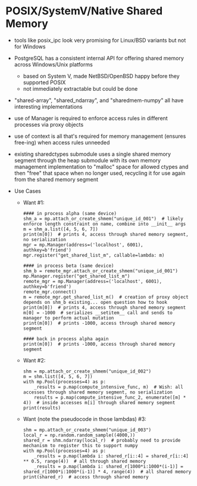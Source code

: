 POSIX/SystemV/Native Shared Memory
==================================
* tools like posix_ipc look very promising for Linux/BSD variants but not for Windows
* PostgreSQL has a consistent internal API for offering shared memory across Windows/Unix platforms
    * based on System V, made NetBSD/OpenBSD happy before they supported POSIX
    * not immediately extractable but could be done
* "shared-array", "shared_ndarray", and "sharedmem-numpy" all have interesting implementations

* use of Manager is required to enforce access rules in different processes via proxy objects
* use of context is all that's required for memory management (ensures free-ing) when access rules unneeded

* existing sharedctypes submodule uses a single shared memory segment through the heap submodule with its own memory management implementation to "malloc" space for allowed ctypes and then "free" that space when no longer used, recycling it for use again from the shared memory segment

* Use Cases
    * Want #1:
        ```
        #### in process alpha (same device)
        shm_a = mp.attach_or_create_shmem("unique_id_001")  # likely enforce length constraint on name, combine into __init__ args
        m = shm_a.list([4, 5, 6, 7])
        print(m[0])  # prints 4, access through shared memory segment, no serialization
        mgr = mp.Manager(address=('localhost', 6001), authkey=b'friend')
        mgr.register("get_shared_list_m", callable=lambda: m)

        #### in process beta (same device)
        shm_b = remote_mgr.attach_or_create_shmem("unique_id_001")
        mp.Manager.register("get_shared_list_m")
        remote_mgr = mp.Manager(address=('localhost', 6001), authkey=b'friend')
        remote_mgr.connect()
        m = remote_mgr.get_shared_list_m()  # creation of proxy object depends on shm_b existing... open question how to hook
        print(m[0])  # prints 4, access through shared memory segment
        m[0] = -1000  # serializes __setitem__ call and sends to manager to perform actual mutation
        print(m[0])  # prints -1000, access through shared memory segment

        #### back in process alpha again
        print(m[0])  # prints -1000, access through shared memory segment
        ```

    * Want #2:
        ```
        shm = mp.attach_or_create_shmem("unique_id_002")
        m = shm.list([4, 5, 6, 7])
        with mp.Pool(processes=4) as p:
            _results = p.map(compute_intensive_func, m)  # Wish: all accesses through shared memory segment, no serialization
            results = p.map(compute_intensive_func_2, enumerate([m] * 4))  # inside accesses m[i] through shared memory segment
        print(results)
        ```

    * Want (note the pseudocode in those lambdas) #3:
        ```
        shm = mp.attach_or_create_shmem("unique_id_003")
        local_r = np.random.random_sample((4000,))
        shared_r = shm.ndarray(local_r)  # probably need to provide mechanism to register this to support numpy
        with mp.Pool(processes=4) as p:
            _results = p.map(lambda i: shared_r[i::4] = shared_r[i::4] ** 0.5, range(4))  # all through shared memory
            _results = p.map(lambda i: shared_r[1000*i:1000*(i-1)] = shared_r[1000*i:1000*(i-1)] * 4, range(4))  # all shared memory
        print(shared_r)  # access through shared memory
        ```

